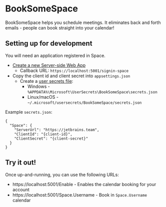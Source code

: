 # BookSomeSpace

BookSomeSpace helps you schedule meetings. It eliminates back and forth emails - people can book straight into your calendar!

## Setting up for development

You will need an application registered in Space.
* [Create a new Server-side Web App](https://jetbrains.team/manage/applications)
  * Callback URL: `https://localhost:5001/signin-space`
* Copy the client id and client secret into `appsettings.json`
  * Create a [user secrets file](https://docs.microsoft.com/en-us/aspnet/core/security/app-secrets):
    * Windows - `%APPDATA%\Microsoft\UserSecrets\BookSomeSpace\secrets.json`
    * Linux/macOS - `~/.microsoft/usersecrets/BookSomeSpace/secrets.json`

Example `secrets.json`:
```
{
  "Space": {
    "ServerUrl": "https://jetbrains.team",
    "ClientId": "{client-id}",
    "ClientSecret": "{client-secret}"
  }
}
```

## Try it out!

Once up-and-running, you can use the following URLs:

* https://localhost:5001/Enable - Enables the calendar booking for your account
* https://localhost:5001/Space.Username - Book in `Space.Username` calendar